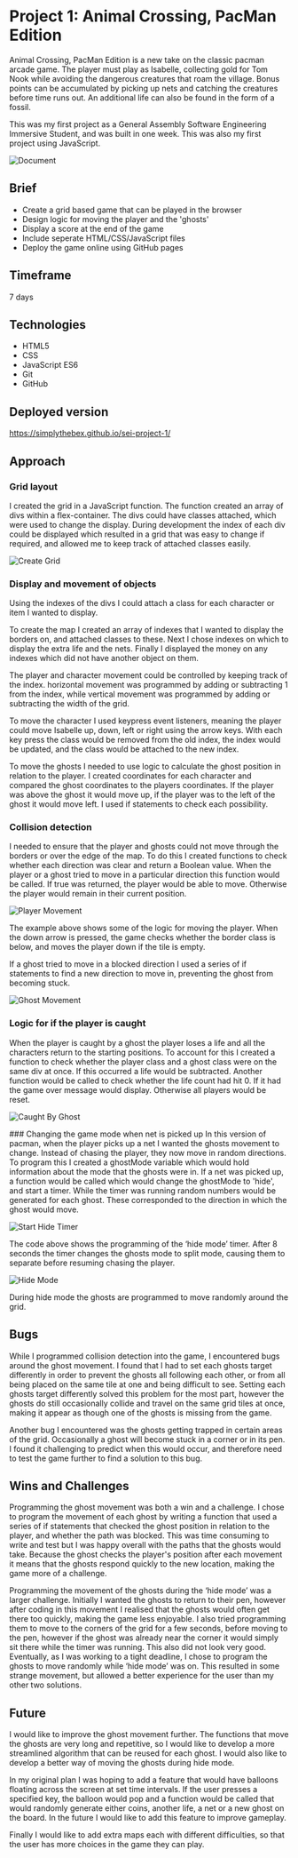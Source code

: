 # Project 1: Animal Crossing, PacMan Edition

Animal Crossing, PacMan Edition is a new take on the classic pacman arcade game. The player must play as Isabelle, collecting gold for Tom Nook while avoiding the dangerous creatures that roam the village. Bonus points can be accumulated by picking up nets and catching the creatures before time runs out. An additional life can also be found in the form of a fossil.

This was my first project as a General Assembly Software Engineering Immersive Student, and was built in one week. This was also my first project using JavaScript.

![Document](https://user-images.githubusercontent.com/73421779/128707564-8e55106a-4833-43c3-9950-0f10cee8b534.gif)

## Brief

- Create a grid based game that can be played in the browser 
- Design logic for moving the player and the 'ghosts'
- Display a score at the end of the game
- Include seperate HTML/CSS/JavaScript files
- Deploy the game online using GitHub pages

## Timeframe

7 days

## Technologies

- HTML5
- CSS
- JavaScript ES6
- Git 
- GitHub

## Deployed version

https://simplythebex.github.io/sei-project-1/

## Approach 

### Grid layout 
I created the grid in a JavaScript function. The function created an array of divs within a flex-container. The divs could have classes attached, which were used to change the display. During development the index of each div could be displayed which resulted in a grid that was easy to change if required, and allowed me to keep track of attached classes easily.

![Create Grid](styles/images/readme-images/create-grid.png)

### Display and movement of objects
Using the indexes of the divs I could attach a class for each character or item I wanted to display.

To create the map I created an array of indexes that I wanted to display the borders on, and attached classes to these. Next I chose indexes on which to display the extra life and the nets. Finally I displayed the money on any indexes which did not have another object on them.

The player and character movement could be controlled by keeping track of the index. horizontal movement was programmed by adding or subtracting 1 from the index, while vertical movement was programmed by adding or subtracting the width of the grid.

To move the character I used keypress event listeners, meaning the player could move Isabelle up, down, left or right using the arrow keys. With each key press the class would be removed from the old index, the index would be updated, and the class would be attached to the new index.

To move the ghosts I needed to use logic to calculate the ghost position in relation to the player. I created coordinates for each character and compared the ghost coordinates to the players coordinates. If the player was above the ghost it would move up, if the player was to the left of the ghost it would move left. I used if statements to check each possibility.

### Collision detection 
I needed to ensure that the player and ghosts could not move through the borders or over the edge of the map. To do this I created functions to check whether each direction was clear and return a Boolean value. When the player or a ghost tried to move in a particular direction this function would be called. If true was returned, the player would be able to move. Otherwise the player would remain in their current position.

![Player Movement](styles/images/readme-images/player-movement.png)

The example above shows some of the logic for moving the player. When the down arrow is pressed, the game checks whether the border class is below, and moves the player down if the tile is empty.

If a ghost tried to move in a blocked direction I used a series of if statements to find a new direction to move in, preventing the ghost from becoming stuck.

![Ghost Movement](styles/images/readme-images/ghost-movement.png)


### Logic for if the player is caught
When the player is caught by a ghost the player loses a life and all the characters return to the starting positions. To account for this I created a function to check whether the player class and a ghost class were on the same div at once. If this occurred a life would be subtracted. Another function would be called to check whether the life count had hit 0. If it had the game over message would display. Otherwise all players would be reset.

![Caught By Ghost](styles/images/readme-images/caught-by-ghost.png)


### Changing the game mode when net is picked up
In this version of pacman, when the player picks up a net I wanted the ghosts movement to change. Instead of chasing the player, they now move in random directions. To program this I created a ghostMode variable which would hold information about the mode that the ghosts were in. If a net was picked up, a function would be called which would change the ghostMode to 'hide', and start a timer. While the timer was running random numbers would be generated for each ghost. These corresponded to the direction in which the ghost would move.

![Start Hide Timer](styles/images/readme-images/start-hide-mode-timer.png)

The code above shows the programming of the ‘hide mode’ timer. After 8 seconds the timer changes the ghosts mode to split mode, causing them to separate before resuming chasing the player.

![Hide Mode](styles/images/readme-images/hide-mode.png)

During hide mode the ghosts are programmed to move randomly around the grid.

## Bugs
While I programmed collision detection into the game, I encountered bugs around the ghost movement. I found that I had to set each ghosts target differently in order to prevent the ghosts all following each other, or from all being placed on the same tile at one and being difficult to see. Setting each ghosts target differently solved this problem for the most part, however the ghosts do still occasionally collide and travel on the same grid tiles at once, making it appear as though one of the ghosts is missing from the game. 

Another bug I encountered was the ghosts getting trapped in certain areas of the grid. Occasionally a ghost will become stuck in a corner or in its pen. I found it challenging to predict when this would occur, and therefore need to test the game further to find a solution to this bug.


## Wins and Challenges

Programming the ghost movement was both a win and a challenge. I chose to program the movement of each ghost by writing a function that used a series of if statements that checked the ghost position in relation to the player, and whether the path was blocked. This was time consuming to write and test but I was happy overall with the paths that the ghosts would take. Because the ghost checks the player's position after each movement it means that the ghosts respond quickly to the new location, making the game more of a challenge.

Programming the movement of the ghosts during the ‘hide mode’ was a larger challenge. Initially I wanted the ghosts to return to their pen, however after coding in this movement I realised that the ghosts would often get there too quickly, making the game less enjoyable. I also tried programming them to move to the corners of the grid for a few seconds, before moving to the pen, however if the ghost was already near the corner it would simply sit there while the timer was running. This also did not look very good. Eventually, as I was working to a tight deadline, I chose to program the ghosts to move randomly while ‘hide mode’ was on. This resulted in some strange movement, but allowed a better experience for the user than my other two solutions. 

## Future

I would like to improve the ghost movement further. The functions that move the ghosts are very long and repetitive, so I would like to develop a more streamlined algorithm that can be reused for each ghost. I would also like to develop a better way of moving the ghosts during hide mode.

In my original plan I was hoping to add a feature that would have balloons floating across the screen at set time intervals. If the user presses a specified key, the balloon would pop and a function would be called that would randomly generate either coins, another life, a net or a new ghost on the board. In the future I would like to add this feature to improve gameplay. 

Finally I would like to add extra maps each with different difficulties, so that the user has more choices in the game they can play.
